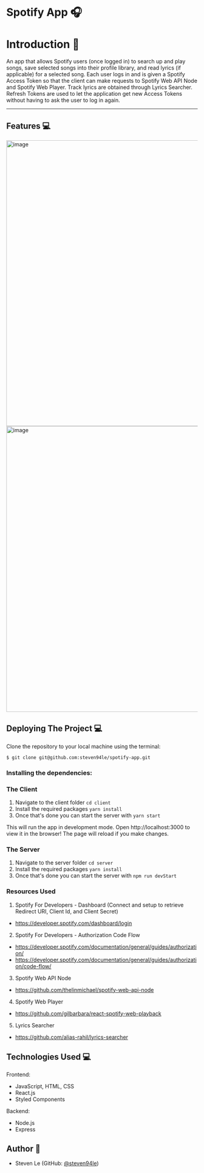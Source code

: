 # Spotify App 🎧

# Introduction :wave:

An app that allows Spotify users (once logged in) to search up and play songs, save selected songs into their profile library, and read lyrics (if applicable) for a selected song. Each user logs in and is given a Spotify Access Token so that the client can make requests to Spotify Web API Node and Spotify Web Player. Track lyrics are obtained through Lyrics Searcher. Refresh Tokens are used to let the application get new Access Tokens without having to ask the user to log in again.

---

## **Features :computer:**

<img width="750" alt="image" src="https://user-images.githubusercontent.com/76791687/197640249-c364ebd1-42c4-457f-aadf-7c5d8996e745.png">

<img width="750" alt="image" src="https://user-images.githubusercontent.com/76791687/197640371-f160ddfd-addf-4bb8-9f9c-8919ee2af3af.png">

## **Deploying The Project :computer:**

Clone the repository to your local machine using the terminal:

`$ git clone git@github.com:steven94le/spotify-app.git`

### Installing the dependencies:

### The Client

1. Navigate to the client folder `cd client`
2. Install the required packages `yarn install`
3. Once that's done you can start the server with `yarn start`

This will run the app in development mode. Open http://localhost:3000 to view it in the browser! The page will reload if you make changes.

### The Server

1. Navigate to the server folder `cd server`
2. Install the required packages `yarn install`
3. Once that's done you can start the server with `npm run devStart`

### Resources Used

1. Spotify For Developers - Dashboard (Connect and setup to retrieve Redirect URI, Client Id, and Client Secret)
- https://developer.spotify.com/dashboard/login

2. Spotify For Developers - Authorization Code Flow
- https://developer.spotify.com/documentation/general/guides/authorization/
- https://developer.spotify.com/documentation/general/guides/authorization/code-flow/

3. Spotify Web API Node
- https://github.com/thelinmichael/spotify-web-api-node

4. Spotify Web Player
- https://github.com/gilbarbara/react-spotify-web-playback

5. Lyrics Searcher
- https://github.com/alias-rahil/lyrics-searcher

## **Technologies Used :computer:**

Frontend:
- JavaScript, HTML, CSS
- React.js
- Styled Components

Backend:
- Node.js
- Express

## **Author :bust_in_silhouette:**

- Steven Le (GitHub: [@steven94le](https://github.com/steven94le))
